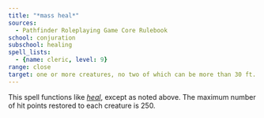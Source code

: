 ```yaml
---
title: "*mass heal*"
sources:
  - Pathfinder Roleplaying Game Core Rulebook
school: conjuration
subschool: healing
spell_lists:
  - {name: cleric, level: 9}
range: close
target: one or more creatures, no two of which can be more than 30 ft. apart
---
```


This spell functions like [*heal*](/spells/heal/), except as noted above. The maximum number of hit points restored to each creature is 250.

